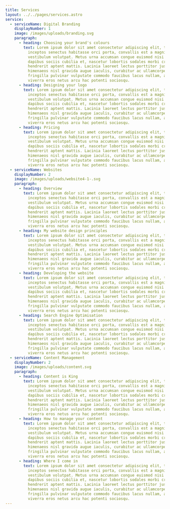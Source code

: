 ```yaml
---
title: Services
layout: ../../pages/services.astro
service:
  - serviceName: Digital Branding
    displayNumber: 1
    image: /images/uploads/branding.svg
    paragraph:
      - heading: Choosing your brand's colours
        text: Lorem ipsum dolor sit amet consectetur adipiscing elit, tempor eleifend
          inceptos senectus habitasse orci porta, convallis est a magnis
          vestibulum volutpat. Metus urna accumsan congue euismod nisi mus
          dapibus sociis cubilia et, nascetur lobortis sodales morbi cras
          hendrerit aptent mattis. Lacinia laoreet lectus porttitor justo rutrum
          himenaeos nisl gravida augue iaculis, curabitur ac ullamcorper
          fringilla pulvinar vulputate commodo faucibus lacus nullam, at sed
          viverra eros netus arcu hac potenti sociosqu.
      - heading: Designing your logo
        text: Lorem ipsum dolor sit amet consectetur adipiscing elit, tempor eleifend
          inceptos senectus habitasse orci porta, convallis est a magnis
          vestibulum volutpat. Metus urna accumsan congue euismod nisi mus
          dapibus sociis cubilia et, nascetur lobortis sodales morbi cras
          hendrerit aptent mattis. Lacinia laoreet lectus porttitor justo rutrum
          himenaeos nisl gravida augue iaculis, curabitur ac ullamcorper
          fringilla pulvinar vulputate commodo faucibus lacus nullam, at sed
          viverra eros netus arcu hac potenti sociosqu.
      - heading: Pricing
        text: Lorem ipsum dolor sit amet consectetur adipiscing elit, tempor eleifend
          inceptos senectus habitasse orci porta, convallis est a magnis
          vestibulum volutpat. Metus urna accumsan congue euismod nisi mus
          dapibus sociis cubilia et, nascetur lobortis sodales morbi cras
          hendrerit aptent mattis. Lacinia laoreet lectus porttitor justo rutrum
          himenaeos nisl gravida augue iaculis, curabitur ac ullamcorper
          fringilla pulvinar vulputate commodo faucibus lacus nullam, at sed
          viverra eros netus arcu hac potenti sociosqu.
  - serviceName: Websites
    displayNumber: 2
    image: /images/uploads/website4-1-.svg
    paragraph:
      - heading: Overview
        text: Lorem ipsum dolor sit amet consectetur adipiscing elit, tempor eleifend
          inceptos senectus habitasse orci porta, convallis est a magnis
          vestibulum volutpat. Metus urna accumsan congue euismod nisi mus
          dapibus sociis cubilia et, nascetur lobortis sodales morbi cras
          hendrerit aptent mattis. Lacinia laoreet lectus porttitor justo rutrum
          himenaeos nisl gravida augue iaculis, curabitur ac ullamcorper
          fringilla pulvinar vulputate commodo faucibus lacus nullam, at sed
          viverra eros netus arcu hac potenti sociosqu.
      - heading: My website design principles
        text: Lorem ipsum dolor sit amet consectetur adipiscing elit, tempor eleifend
          inceptos senectus habitasse orci porta, convallis est a magnis
          vestibulum volutpat. Metus urna accumsan congue euismod nisi mus
          dapibus sociis cubilia et, nascetur lobortis sodales morbi cras
          hendrerit aptent mattis. Lacinia laoreet lectus porttitor justo rutrum
          himenaeos nisl gravida augue iaculis, curabitur ac ullamcorper
          fringilla pulvinar vulputate commodo faucibus lacus nullam, at sed
          viverra eros netus arcu hac potenti sociosqu.
      - heading: Developing the website
        text: Lorem ipsum dolor sit amet consectetur adipiscing elit, tempor eleifend
          inceptos senectus habitasse orci porta, convallis est a magnis
          vestibulum volutpat. Metus urna accumsan congue euismod nisi mus
          dapibus sociis cubilia et, nascetur lobortis sodales morbi cras
          hendrerit aptent mattis. Lacinia laoreet lectus porttitor justo rutrum
          himenaeos nisl gravida augue iaculis, curabitur ac ullamcorper
          fringilla pulvinar vulputate commodo faucibus lacus nullam, at sed
          viverra eros netus arcu hac potenti sociosqu.
      - heading: Search Engine Optimisation
        text: Lorem ipsum dolor sit amet consectetur adipiscing elit, tempor eleifend
          inceptos senectus habitasse orci porta, convallis est a magnis
          vestibulum volutpat. Metus urna accumsan congue euismod nisi mus
          dapibus sociis cubilia et, nascetur lobortis sodales morbi cras
          hendrerit aptent mattis. Lacinia laoreet lectus porttitor justo rutrum
          himenaeos nisl gravida augue iaculis, curabitur ac ullamcorper
          fringilla pulvinar vulputate commodo faucibus lacus nullam, at sed
          viverra eros netus arcu hac potenti sociosqu.
  - serviceName: Content Management
    displayNumber: 2
    image: /images/uploads/content.svg
    paragraph:
      - heading: Content is King
        text: Lorem ipsum dolor sit amet consectetur adipiscing elit, tempor eleifend
          inceptos senectus habitasse orci porta, convallis est a magnis
          vestibulum volutpat. Metus urna accumsan congue euismod nisi mus
          dapibus sociis cubilia et, nascetur lobortis sodales morbi cras
          hendrerit aptent mattis. Lacinia laoreet lectus porttitor justo rutrum
          himenaeos nisl gravida augue iaculis, curabitur ac ullamcorper
          fringilla pulvinar vulputate commodo faucibus lacus nullam, at sed
          viverra eros netus arcu hac potenti sociosqu.
      - heading: How to manage your content
        text: Lorem ipsum dolor sit amet consectetur adipiscing elit, tempor eleifend
          inceptos senectus habitasse orci porta, convallis est a magnis
          vestibulum volutpat. Metus urna accumsan congue euismod nisi mus
          dapibus sociis cubilia et, nascetur lobortis sodales morbi cras
          hendrerit aptent mattis. Lacinia laoreet lectus porttitor justo rutrum
          himenaeos nisl gravida augue iaculis, curabitur ac ullamcorper
          fringilla pulvinar vulputate commodo faucibus lacus nullam, at sed
          viverra eros netus arcu hac potenti sociosqu.
      - heading: Where I come in
        text: Lorem ipsum dolor sit amet consectetur adipiscing elit, tempor eleifend
          inceptos senectus habitasse orci porta, convallis est a magnis
          vestibulum volutpat. Metus urna accumsan congue euismod nisi mus
          dapibus sociis cubilia et, nascetur lobortis sodales morbi cras
          hendrerit aptent mattis. Lacinia laoreet lectus porttitor justo rutrum
          himenaeos nisl gravida augue iaculis, curabitur ac ullamcorper
          fringilla pulvinar vulputate commodo faucibus lacus nullam, at sed
          viverra eros netus arcu hac potenti sociosqu.
---
```


